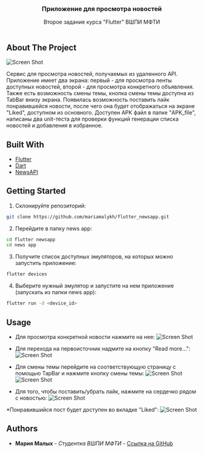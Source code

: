 <br/>
<p align="center">

  <h3 align="center">Приложение для просмотра новостей</h3>

  <p align="center">
    Второе задание курса "Flutter" ВШПИ МФТИ
    <br/>
    <br/>
  </p>
</p>



## About The Project

  ![Screen Shot](/flutter_newsapp/Screenshots/home_screen.png)

Сервис для просмотра новостей, получаемых из удаленного API. Приложение имеет два экрана: первый - для просмотра ленты доступных новостей, второй - для просмотра конкретного объявления. 
Также есть возможность смены темы, кнопка смены темы доступна из TabBar внизу экрана. Появилась возможность поставить лайк понравившейся новости, после чего она будет отображаться на экране
"Liked", доступном из основного.
Доступен APK файл в папке "APK_file", написаны два unit-теста для проверки функций генерации списка новостей и добавления в избранное.

## Built With



* [Flutter](https://flutter.dev)
* [Dart](https://dart.dev)
* [NewsAPI](https://newsapi.org)

## Getting Started

1. Склонируйте репозиторий:

```sh
git clone https://github.com/mariamalykh/flutter_newsapp.git
```

2. Перейдите в папку news app:

```sh
cd flutter newsapp
cd news app
```

3. Получите список доступных эмуляторов, на которых можно запустить приложение:

```sh
flutter devices
```

4. Выберите нужный эмулятор и запустите на нем приложение (запускать из папки news app):

```sh
flutter run -d <device_id>
```

## Usage
* Для просмотра конкретной новости нажмите на нее:
  ![Screen Shot](/flutter_newsapp/Screenshots/item_screen.png)

* Для перехода на первоисточник надмите на кнопку "Read more...":
  ![Screen Shot](/flutter_newsapp/Screenshots/read_more.png)

* Для смены темы перейдите на соответствующую страницу с помощью TapBar и нажмите кнопку смены темы:
  ![Screen Shot](/flutter_newsapp/Screenshots/change_theme.png)
![Screen Shot](/flutter_newsapp/Screenshots/dark_theme.png)

* Для того, чтобы поставить/убрать лайк, нажмите на сердечко рядом с новостью:
![Screen Shot](/flutter_newsapp/Screenshots/add_to_favorites.png)

*Понравившийся пост будет доступен во вкладке "Liked":
![Screen Shot](/flutter_newsapp/Screenshots/liked_list.png)





## Authors

* **Мария Малых** - *Студентка ВШПИ МФТИ* - [Ссылка на GitHub](https://github.com/mariamalykh/)


